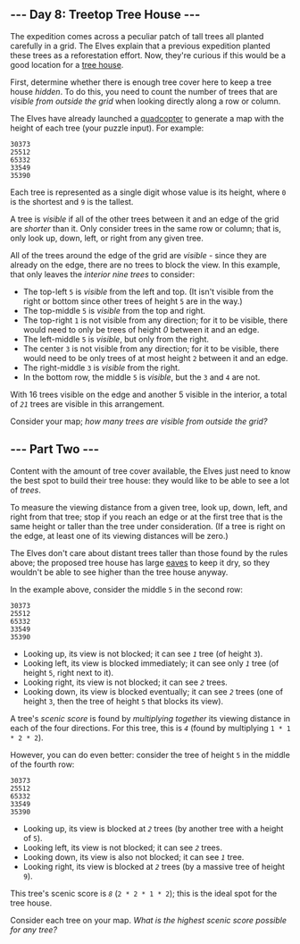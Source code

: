 ## --- Day 8: Treetop Tree House ---

The expedition comes across a peculiar patch of tall trees all planted carefully in a grid. The Elves explain that a previous expedition planted these trees as a reforestation effort. Now, they're curious if this would be a good location for a <a href="https://en.wikipedia.org/wiki/Tree_house" target="_blank">tree house</a>.

First, determine whether there is enough tree cover here to keep a tree house _hidden_. To do this, you need to count the number of trees that are _visible from outside the grid_ when looking directly along a row or column.

The Elves have already launched a <a href="https://en.wikipedia.org/wiki/Quadcopter" target="_blank">quadcopter</a> to generate a map with the height of each tree (<span title="The Elves have already launched a quadcopter (your puzzle input).">your puzzle input</span>). For example:

    30373
    25512
    65332
    33549
    35390

Each tree is represented as a single digit whose value is its height, where `` 0 `` is the shortest and `` 9 `` is the tallest.

A tree is _visible_ if all of the other trees between it and an edge of the grid are _shorter_ than it. Only consider trees in the same row or column; that is, only look up, down, left, or right from any given tree.

All of the trees around the edge of the grid are _visible_ - since they are already on the edge, there are no trees to block the view. In this example, that only leaves the _interior nine trees_ to consider:

*   The top-left `` 5 `` is _visible_ from the left and top. (It isn't visible from the right or bottom since other trees of height `` 5 `` are in the way.)
*   The top-middle `` 5 `` is _visible_ from the top and right.
*   The top-right `` 1 `` is not visible from any direction; for it to be visible, there would need to only be trees of height _0_ between it and an edge.
*   The left-middle `` 5 `` is _visible_, but only from the right.
*   The center `` 3 `` is not visible from any direction; for it to be visible, there would need to be only trees of at most height `` 2 `` between it and an edge.
*   The right-middle `` 3 `` is _visible_ from the right.
*   In the bottom row, the middle `` 5 `` is _visible_, but the `` 3 `` and `` 4 `` are not.

With 16 trees visible on the edge and another 5 visible in the interior, a total of <code><em>21</em></code> trees are visible in this arrangement.

Consider your map; _how many trees are visible from outside the grid?_

## --- Part Two ---

Content with the amount of tree cover available, the Elves just need to know the best spot to build their tree house: they would like to be able to see a lot of _trees_.

To measure the viewing distance from a given tree, look up, down, left, and right from that tree; stop if you reach an edge or at the first tree that is the same height or taller than the tree under consideration. (If a tree is right on the edge, at least one of its viewing distances will be zero.)

The Elves don't care about distant trees taller than those found by the rules above; the proposed tree house has large <a href="https://en.wikipedia.org/wiki/Eaves" target="_blank">eaves</a> to keep it dry, so they wouldn't be able to see higher than the tree house anyway.

In the example above, consider the middle `` 5 `` in the second row:

<pre><code>30373
25<em>5</em>12
65332
33549
35390
</code></pre>

*   Looking up, its view is not blocked; it can see <code><em>1</em></code> tree (of height `` 3 ``).
*   Looking left, its view is blocked immediately; it can see only <code><em>1</em></code> tree (of height `` 5 ``, right next to it).
*   Looking right, its view is not blocked; it can see <code><em>2</em></code> trees.
*   Looking down, its view is blocked eventually; it can see <code><em>2</em></code> trees (one of height `` 3 ``, then the tree of height `` 5 `` that blocks its view).

A tree's _scenic score_ is found by _multiplying together_ its viewing distance in each of the four directions. For this tree, this is <code><em>4</em></code> (found by multiplying `` 1 * 1 * 2 * 2 ``).

However, you can do even better: consider the tree of height `` 5 `` in the middle of the fourth row:

<pre><code>30373
25512
65332
33<em>5</em>49
35390
</code></pre>

*   Looking up, its view is blocked at <code><em>2</em></code> trees (by another tree with a height of `` 5 ``).
*   Looking left, its view is not blocked; it can see <code><em>2</em></code> trees.
*   Looking down, its view is also not blocked; it can see <code><em>1</em></code> tree.
*   Looking right, its view is blocked at <code><em>2</em></code> trees (by a massive tree of height `` 9 ``).

This tree's scenic score is <code><em>8</em></code> (`` 2 * 2 * 1 * 2 ``); this is the ideal spot for the tree house.

Consider each tree on your map. _What is the highest scenic score possible for any tree?_
